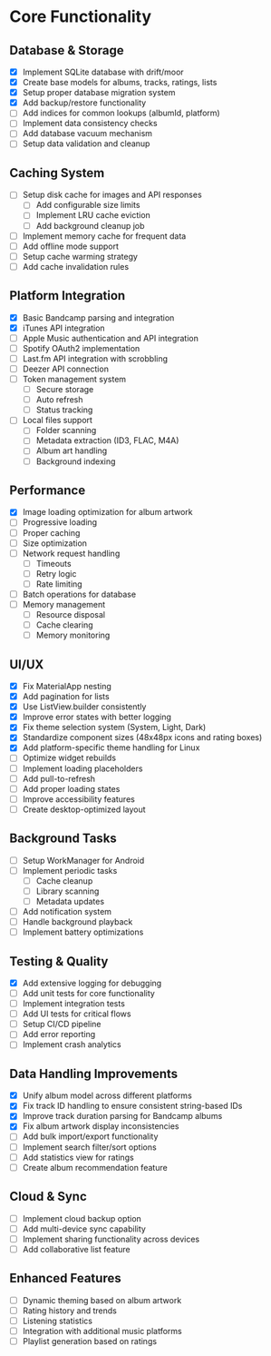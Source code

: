 # Core Functionality

## Database & Storage
- [x] Implement SQLite database with drift/moor
- [x] Create base models for albums, tracks, ratings, lists
- [x] Setup proper database migration system
- [x] Add backup/restore functionality
- [ ] Add indices for common lookups (albumId, platform)
- [ ] Implement data consistency checks
- [ ] Add database vacuum mechanism
- [ ] Setup data validation and cleanup

## Caching System
- [ ] Setup disk cache for images and API responses
  - [ ] Add configurable size limits
  - [ ] Implement LRU cache eviction
  - [ ] Add background cleanup job
- [ ] Implement memory cache for frequent data
- [ ] Add offline mode support
- [ ] Setup cache warming strategy
- [ ] Add cache invalidation rules

## Platform Integration
- [x] Basic Bandcamp parsing and integration
- [x] iTunes API integration
- [ ] Apple Music authentication and API integration
- [ ] Spotify OAuth2 implementation
- [ ] Last.fm API integration with scrobbling
- [ ] Deezer API connection
- [ ] Token management system
  - [ ] Secure storage
  - [ ] Auto refresh
  - [ ] Status tracking
- [ ] Local files support
  - [ ] Folder scanning
  - [ ] Metadata extraction (ID3, FLAC, M4A)
  - [ ] Album art handling
  - [ ] Background indexing

## Performance
- [x] Image loading optimization for album artwork
- [ ] Progressive loading
- [ ] Proper caching
- [ ] Size optimization
- [ ] Network request handling
  - [ ] Timeouts
  - [ ] Retry logic
  - [ ] Rate limiting
- [ ] Batch operations for database
- [ ] Memory management
  - [ ] Resource disposal
  - [ ] Cache clearing
  - [ ] Memory monitoring

## UI/UX
- [x] Fix MaterialApp nesting
- [x] Add pagination for lists
- [x] Use ListView.builder consistently
- [x] Improve error states with better logging
- [x] Fix theme selection system (System, Light, Dark)
- [x] Standardize component sizes (48x48px icons and rating boxes)
- [x] Add platform-specific theme handling for Linux
- [ ] Optimize widget rebuilds
- [ ] Implement loading placeholders
- [ ] Add pull-to-refresh
- [ ] Add proper loading states
- [ ] Improve accessibility features
- [ ] Create desktop-optimized layout

## Background Tasks
- [ ] Setup WorkManager for Android
- [ ] Implement periodic tasks
  - [ ] Cache cleanup
  - [ ] Library scanning
  - [ ] Metadata updates
- [ ] Add notification system
- [ ] Handle background playback
- [ ] Implement battery optimizations

## Testing & Quality
- [x] Add extensive logging for debugging
- [ ] Add unit tests for core functionality
- [ ] Implement integration tests
- [ ] Add UI tests for critical flows
- [ ] Setup CI/CD pipeline
- [ ] Add error reporting
- [ ] Implement crash analytics

## Data Handling Improvements
- [x] Unify album model across different platforms
- [x] Fix track ID handling to ensure consistent string-based IDs
- [x] Improve track duration parsing for Bandcamp albums
- [x] Fix album artwork display inconsistencies
- [ ] Add bulk import/export functionality
- [ ] Implement search filter/sort options
- [ ] Add statistics view for ratings
- [ ] Create album recommendation feature

## Cloud & Sync
- [ ] Implement cloud backup option
- [ ] Add multi-device sync capability
- [ ] Implement sharing functionality across devices
- [ ] Add collaborative list feature

## Enhanced Features
- [ ] Dynamic theming based on album artwork
- [ ] Rating history and trends
- [ ] Listening statistics
- [ ] Integration with additional music platforms
- [ ] Playlist generation based on ratings
